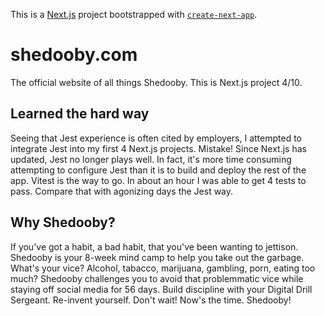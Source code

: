 This is a [Next.js](https://nextjs.org) project bootstrapped with [`create-next-app`](https://nextjs.org/docs/app/api-reference/cli/create-next-app).

# shedooby.com

The official website of all things Shedooby. This is Next.js project 4/10.

## Learned the hard way

Seeing that Jest experience is often cited by employers, I attempted to integrate Jest into my first 4 Next.js projects. Mistake! Since Next.js has updated, Jest no longer plays well. In fact, it's more time consuming attempting to configure Jest than it is to build and deploy the rest of the app. Vitest is the way to go. In about an hour I was able to get 4 tests to pass. Compare that with agonizing days the Jest way. 

## Why Shedooby?

If you've got a habit, a bad habit, that you've been wanting to jettison. Shedooby is your 8-week mind camp to help you take out the garbage. What's your vice? Alcohol, tabacco, marijuana, gambling, porn, eating too much? Shedooby challenges you to avoid that problemmatic vice while staying off social media for 56 days. Build discipline with your Digital Drill Sergeant. Re-invent yourself. Don't wait! Now's the time. Shedooby!


